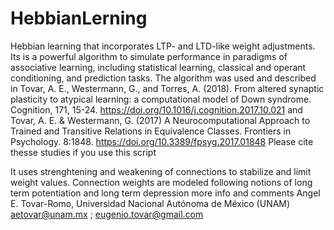 # HebbianLerning
Hebbian learning that incorporates LTP- and LTD-like weight adjustments.
Its is a powerful algorithm to simulate performance in paradigms of associative learning, including statistical learning, 
classical and operant conditioning, and prediction tasks.
The algorithm was used and described in 
Tovar, A. E., Westermann, G., and Torres, A. (2018). From altered synaptic plasticity to atypical learning: 
a computational model of Down syndrome. Cognition, 171, 15-24. 
https://doi.org/10.1016/j.cognition.2017.10.021
and 
Tovar, A. E. & Westermann, G. (2017) A Neurocomputational Approach to Trained and Transitive Relations in Equivalence Classes. Frontiers in Psychology. 8:1848. https://doi.org/10.3389/fpsyg.2017.01848
Please cite thesse studies if you use this script

It uses strenghtening and weakening of connections to stabilize and limit weight values. Connection weights are
modeled following notions of long term potentiation and long term depression more info and comments Angel E. Tovar-Romo, Universidad Nacional Autónoma de México (UNAM) 
aetovar@unam.mx ; eugenio.tovar@gmail.com


